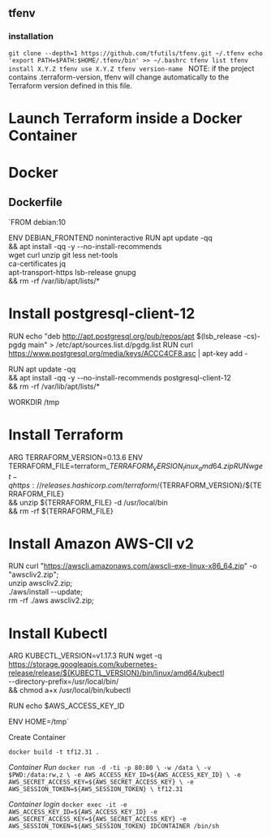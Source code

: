 

## tfenv 
### installation

`git clone --depth=1 https://github.com/tfutils/tfenv.git ~/.tfenv
echo 'export PATH=$PATH:$HOME/.tfenv/bin' >> ~/.bashrc
tfenv list
tfenv install X.Y.Z
tfenv use X.Y.Z
tfenv version-name
`
NOTE: if the project contains  .terraform-version, tfenv will change automatically to the Terraform version defined in this file.

# Launch Terraform inside a Docker Container

# Docker

## Dockerfile

`FROM debian:10

ENV DEBIAN_FRONTEND noninteractive
RUN apt update -qq \
    && apt install -qq -y --no-install-recommends \
       wget curl unzip git less net-tools \
       ca-certificates jq\
       apt-transport-https lsb-release gnupg \
       && rm -rf /var/lib/apt/lists/*

# Install postgresql-client-12
RUN echo "deb http://apt.postgresql.org/pub/repos/apt $(lsb_release -cs)-pgdg main" > /etc/apt/sources.list.d/pgdg.list
RUN curl https://www.postgresql.org/media/keys/ACCC4CF8.asc | apt-key add -

RUN apt update -qq \
 && apt install -qq -y --no-install-recommends postgresql-client-12 \
 && rm -rf /var/lib/apt/lists/*

WORKDIR /tmp

# Install Terraform
ARG TERRAFORM_VERSION=0.13.6
ENV TERRAFORM_FILE=terraform_${TERRAFORM_VERSION}_linux_amd64.zip
RUN wget -q https://releases.hashicorp.com/terraform/${TERRAFORM_VERSION}/${TERRAFORM_FILE} \
    && unzip ${TERRAFORM_FILE} -d /usr/local/bin \
    && rm -rf ${TERRAFORM_FILE}


# Install Amazon AWS-ClI v2
RUN     curl "https://awscli.amazonaws.com/awscli-exe-linux-x86_64.zip" -o "awscliv2.zip"; \
        unzip awscliv2.zip; \
        ./aws/install --update; \
        rm -rf ./aws awscliv2.zip;

# Install Kubectl
ARG KUBECTL_VERSION=v1.17.3
RUN wget -q https://storage.googleapis.com/kubernetes-release/release/${KUBECTL_VERSION}/bin/linux/amd64/kubectl \
    --directory-prefix=/usr/local/bin/ \
    && chmod a+x /usr/local/bin/kubectl 

RUN echo $AWS_ACCESS_KEY_ID

ENV HOME=/tmp`

Create Container 

`docker build -t tf12.31 .`

*Container Run*
`docker run -d -ti -p 80:80 \
 -w /data \
 -v $PWD:/data:rw,z \
 -e AWS_ACCESS_KEY_ID=${AWS_ACCESS_KEY_ID} \
 -e AWS_SECRET_ACCESS_KEY=${AWS_SECRET_ACCESS_KEY} \
 -e AWS_SESSION_TOKEN=${AWS_SESSION_TOKEN} \
  tf12.31`
  
*Container login*
`docker exec -it -e AWS_ACCESS_KEY_ID=${AWS_ACCESS_KEY_ID} -e AWS_SECRET_ACCESS_KEY=${AWS_SECRET_ACCESS_KEY} -e AWS_SESSION_TOKEN=${AWS_SESSION_TOKEN} IDCONTAINER /bin/sh`
